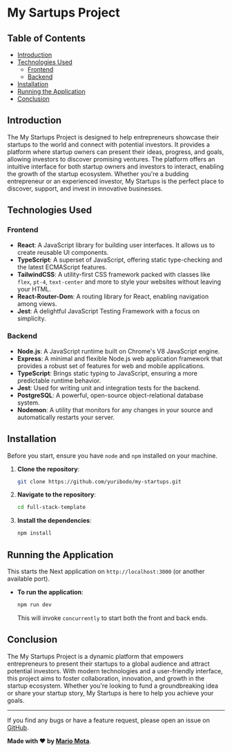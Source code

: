 # My Sartups Project



## Table of Contents

- [Introduction](#introduction)
- [Technologies Used](#technologies-used)
  - [Frontend](#frontend)
  - [Backend](#backend)
- [Installation](#installation)
- [Running the Application](#running-the-application)
- [Conclusion](#conclusion)

## Introduction

The My Startups Project is designed to help entrepreneurs showcase their startups to the world and connect with potential investors. It provides a platform where startup owners can present their ideas, progress, and goals, allowing investors to discover promising ventures. The platform offers an intuitive interface for both startup owners and investors to interact, enabling the growth of the startup ecosystem. Whether you're a budding entrepreneur or an experienced investor, My Startups is the perfect place to discover, support, and invest in innovative businesses.

## Technologies Used

### Frontend

- **React**: A JavaScript library for building user interfaces. It allows us to create reusable UI components.
- **TypeScript**: A superset of JavaScript, offering static type-checking and the latest ECMAScript features.
- **TailwindCSS**: A utility-first CSS framework packed with classes like `flex`, `pt-4`, `text-center` and more to style your websites without leaving your HTML.
- **React-Router-Dom**: A routing library for React, enabling navigation among views.
- **Jest**: A delightful JavaScript Testing Framework with a focus on simplicity.

### Backend

- **Node.js**: A JavaScript runtime built on Chrome's V8 JavaScript engine.
- **Express**: A minimal and flexible Node.js web application framework that provides a robust set of features for web and mobile applications.
- **TypeScript**: Brings static typing to JavaScript, ensuring a more predictable runtime behavior.
- **Jest**: Used for writing unit and integration tests for the backend.
- **PostgreSQL**: A powerful, open-source object-relational database system.
- **Nodemon**: A utility that monitors for any changes in your source and automatically restarts your server.

## Installation

Before you start, ensure you have `node` and `npm` installed on your machine. 

1. **Clone the repository**:
   
   ```bash
   git clone https://github.com/yuribodo/my-startups.git
   ```

2. **Navigate to the repository**:

   ```bash
   cd full-stack-template
   ```

3. **Install the dependencies**:
   
     ```bash
     npm install
     ```

## Running the Application

  This starts the Next application on `http://localhost:3000` (or another available port).

- **To run the application**:

  ```bash
  npm run dev
  ```

  This will invoke `concurrently` to start both the front and back ends.
  
## Conclusion

The My Startups Project is a dynamic platform that empowers entrepreneurs to present their startups to a global audience and attract potential investors. With modern technologies and a user-friendly interface, this project aims to foster collaboration, innovation, and growth in the startup ecosystem. Whether you're looking to fund a groundbreaking idea or share your startup story, My Startups is here to help you achieve your goals.

---

If you find any bugs or have a feature request, please open an issue on [GitHub](https://github.com/yuribodo/my-startups/issues).

**Made with ❤️ by [Mario Mota](https://github.com/yuribodo)**.
